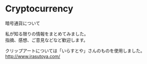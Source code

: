 # Cryptocurrency
暗号通貨について

私が知る限りの情報をまとめてみました。  
指摘、感想、ご意見などなど歓迎します。

クリップアートについては「いらすとや」さんのものを使用しました。  
http://www.irasutoya.com/
